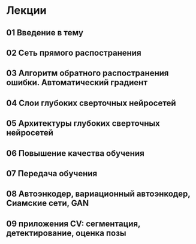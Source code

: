 # Лекции

## 01 Введение в тему

## 02 Сеть прямого распостранения

## 03 Алгоритм обратного распостранения ошибки. Автоматический градиент

## 04 Слои глубоких сверточных нейросетей

## 05 Архитектуры глубоких сверточных нейросетей

## 06 Повышение качества обучения

## 07 Передача обучения

## 08 Автоэнкодер, вариационный автоэнкодер, Сиамские сети, GAN

## 09 приложения CV: сегментация, детектирование, оценка позы
